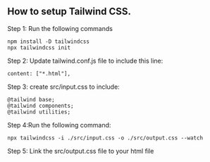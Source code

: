 ## How to setup Tailwind CSS.

Step 1: Run the following commands

``` 
npm install -D tailwindcss
npx tailwindcss init
```

Step 2: Update tailwind.conf.js file to include this line:
```
content: ["*.html"],
```

Step 3: create src/input.css to include:
```
@tailwind base;
@tailwind components;
@tailwind utilities;
```

Step 4:Run the following command:
```
npx tailwindcss -i ./src/input.css -o ./src/output.css --watch
```


Step 5: Link the src/output.css file to your html file
